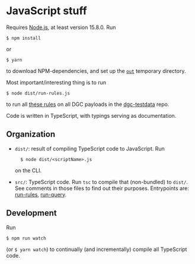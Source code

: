 # JavaScript stuff

Requires [Node.js](https://nodejs.org/), at least version 15.8.0.
Run

    $ npm install

or

    $ yarn

to download NPM-dependencies, and set up the [`out`](./out/) temporary directory.

Most important/interesting thing is to run

    $ node dist/run-rules.js

to run all [these rules](../rules/EU-Level-business-rules.json) on all DGC payloads in the [dgc-testdata](https://github.com/eu-digital-green-certificates/dgc-testdata) repo.

Code is written in TypeScript, with typings serving as documentation.


## Organization

* `dist/`: result of compiling TypeScript code to JavaScript.
    Run

        $ node dist/<scriptName>.js

    on the CLI.

* `src/`: TypeScript code.
    Run `tsc` to compile that (non-bundled) to `dist/`.
    See comments in those files to find out their purposes.
    Entrypoints are: [run-rules](./src/run-rules.ts), [run-query](./src/run-query.ts).


## Development

Run

    $ npm run watch

(or `$ yarn watch`) to continually (and incrementally) compile all TypeScript code.

